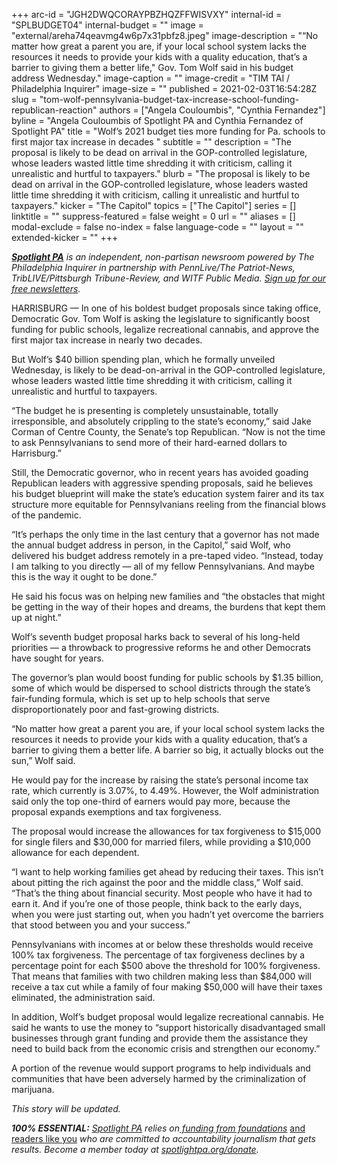 +++
arc-id = "JGH2DWQCORAYPBZHQZFFWISVXY"
internal-id = "SPLBUDGET04"
internal-budget = ""
image = "external/areha74qeavmg4w6p7x31pbfz8.jpeg"
image-description = "“No matter how great a parent you are, if your local school system lacks the resources it needs to provide your kids with a quality education, that’s a barrier to giving them a better life,\" Gov. Tom Wolf said in his budget address Wednesday."
image-caption = ""
image-credit = "TIM TAI / Philadelphia Inquirer"
image-size = ""
published = 2021-02-03T16:54:28Z
slug = "tom-wolf-pennsylvania-budget-tax-increase-school-funding-republican-reaction"
authors = ["Angela Couloumbis", "Cynthia Fernandez"]
byline = "Angela Couloumbis of Spotlight PA and Cynthia Fernandez of Spotlight PA"
title = "Wolf’s 2021 budget ties more funding for Pa. schools to first major tax increase in decades "
subtitle = ""
description = "The proposal is likely to be dead on arrival in the GOP-controlled legislature, whose leaders wasted little time shredding it with criticism, calling it unrealistic and hurtful to taxpayers."
blurb = "The proposal is likely to be dead on arrival in the GOP-controlled legislature, whose leaders wasted little time shredding it with criticism, calling it unrealistic and hurtful to taxpayers."
kicker = "The Capitol"
topics = ["The Capitol"]
series = []
linktitle = ""
suppress-featured = false
weight = 0
url = ""
aliases = []
modal-exclude = false
no-index = false
language-code = ""
layout = ""
extended-kicker = ""
+++

<a href="https://www.spotlightpa.org/"><i><b>Spotlight PA</b></i></a><i> is an independent, non-partisan newsroom powered by The Philadelphia Inquirer in partnership with PennLive/The Patriot-News, TribLIVE/Pittsburgh Tribune-Review, and WITF Public Media. </i><a href="https://www.spotlightpa.org/newsletters"><i>Sign up for our free newsletters</i></a><i>.</i>

HARRISBURG — In one of his boldest budget proposals since taking office, Democratic Gov. Tom Wolf is asking the legislature to significantly boost funding for public schools, legalize recreational cannabis, and approve the first major tax increase in nearly two decades.

But Wolf’s $40 billion spending plan, which he formally unveiled Wednesday, is likely to be dead-on-arrival in the GOP-controlled legislature, whose leaders wasted little time shredding it with criticism, calling it unrealistic and hurtful to taxpayers.

“The budget he is presenting is completely unsustainable, totally irresponsible, and absolutely crippling to the state’s economy,” said Jake Corman of Centre County, the Senate’s top Republican. “Now is not the time to ask Pennsylvanians to send more of their hard-earned dollars to Harrisburg.”

Still, the Democratic governor, who in recent years has avoided goading Republican leaders with aggressive spending proposals, said he believes his budget blueprint will make the state’s education system fairer and its tax structure more equitable for Pennsylvanians reeling from the financial blows of the pandemic.

<script src="https://www.spotlightpa.org/embed.js" async></script><div data-spl-embed-version="1" data-spl-src="https://www.spotlightpa.org/embeds/newsletter/"></div>

“It’s perhaps the only time in the last century that a governor has not made the annual budget address in person, in the Capitol,” said Wolf, who delivered his budget address remotely in a pre-taped video. “Instead, today I am talking to you directly — all of my fellow Pennsylvanians. And maybe this is the way it ought to be done.”

He said his focus was on helping new families and “the obstacles that might be getting in the way of their hopes and dreams, the burdens that kept them up at night.”

Wolf’s seventh budget proposal harks back to several of his long-held priorities — a throwback to progressive reforms he and other Democrats have sought for years.

The governor’s plan would boost funding for public schools by $1.35 billion, some of which would be dispersed to school districts through the state’s fair-funding formula, which is set up to help schools that serve disproportionately poor and fast-growing districts.

“No matter how great a parent you are, if your local school system lacks the resources it needs to provide your kids with a quality education, that’s a barrier to giving them a better life. A barrier so big, it actually blocks out the sun,” Wolf said.

He would pay for the increase by raising the state’s personal income tax rate, which currently is 3.07%, to 4.49%. However, the Wolf administration said only the top one-third of earners would pay more, because the proposal expands exemptions and tax forgiveness.

The proposal would increase the allowances for tax forgiveness to $15,000 for single filers and $30,000 for married filers, while providing a $10,000 allowance for each dependent.

“I want to help working families get ahead by reducing their taxes. This isn’t about pitting the rich against the poor and the middle class,” Wolf said. “That’s the thing about financial security. Most people who have it had to earn it. And if you’re one of those people, think back to the early days, when you were just starting out, when you hadn’t yet overcome the barriers that stood between you and your success.”

<script src="https://www.spotlightpa.org/embed.js" async></script><div data-spl-embed-version="1" data-spl-src="https://www.spotlightpa.org/embeds/donate/?teaser_text=Spotlight%20PA%20provides%20essential%2C%20public-service%20journalism%20thanks%20to%20readers%20like%20you.%20Help%20us%20continue%20that%20work."></div>

Pennsylvanians with incomes at or below these thresholds would receive 100% tax forgiveness. The percentage of tax forgiveness declines by a percentage point for each $500 above the threshold for 100% forgiveness. That means that families with two children making less than $84,000 will receive a tax cut while a family of four making $50,000 will have their taxes eliminated, the administration said.

In addition, Wolf’s budget proposal would legalize recreational cannabis. He said he wants to use the money to “support historically disadvantaged small businesses through grant funding and provide them the assistance they need to build back from the economic crisis and strengthen our economy.”

A portion of the revenue would support programs to help individuals and communities that have been adversely harmed by the criminalization of marijuana.

<i>This story will be updated.</i>

<i><b>100% ESSENTIAL:</b></i><i> </i><a href="https://www.spotlightpa.org/"><i>Spotlight PA</i></a><i> relies on</i><a href="https://www.spotlightpa.org/support"><i> funding from foundations</i></a><i> </i><a href="https://www.spotlightpa.org/support">and readers like you</a><i> who are committed to accountability journalism that gets results. Become a member today at </i><a href="http://checkout.fundjournalism.org/memberform?org_id=spotlightpa&campaign=701f4000000TVuIAAW"><i>spotlightpa.org/donate</i></a><i>.</i>
